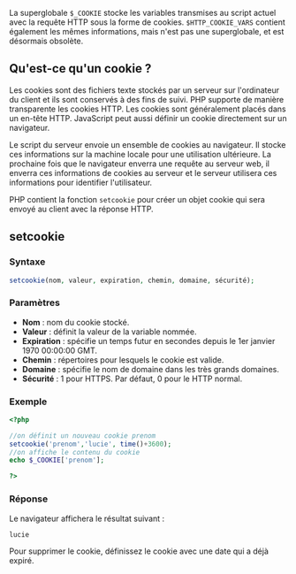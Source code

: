 La superglobale ```$_COOKIE``` stocke les variables transmises au script actuel avec la requête HTTP sous la forme de cookies. ```$HTTP_COOKIE_VARS``` contient également les mêmes informations, mais n'est pas une superglobale, et est désormais obsolète.

## Qu'est-ce qu'un cookie ?

Les cookies sont des fichiers texte stockés par un serveur sur l'ordinateur du client et ils sont conservés à des fins de suivi. PHP supporte de manière transparente les cookies HTTP. Les cookies sont généralement placés dans un en-tête HTTP. JavaScript peut aussi définir un cookie directement sur un navigateur.

Le script du serveur envoie un ensemble de cookies au navigateur. Il stocke ces informations sur la machine locale pour une utilisation ultérieure. La prochaine fois que le navigateur enverra une requête au serveur web, il enverra ces informations de cookies au serveur et le serveur utilisera ces informations pour identifier l'utilisateur.

PHP contient la fonction ```setcookie``` pour créer un objet cookie qui sera envoyé au client avec la réponse HTTP.

## setcookie

### Syntaxe

``` php
setcookie(nom, valeur, expiration, chemin, domaine, sécurité);
```

### Paramètres

- **Nom** : nom du cookie stocké.
- **Valeur** : définit la valeur de la variable nommée.
- **Expiration** : spécifie un temps futur en secondes depuis le 1er janvier 1970 00:00:00 GMT.
- **Chemin** : répertoires pour lesquels le cookie est valide.
- **Domaine** : spécifie le nom de domaine dans les très grands domaines.
- **Sécurité** : 1 pour HTTPS. Par défaut, 0 pour le HTTP normal.

### Exemple

``` php
<?php        

//on définit un nouveau cookie prenom
setcookie('prenom','lucie', time()+3600);   
//on affiche le contenu du cookie
echo $_COOKIE['prenom'];

?>
```

### Réponse

Le navigateur affichera le résultat suivant :

``` php
lucie
```

Pour supprimer le cookie, définissez le cookie avec une date qui a déjà expiré.